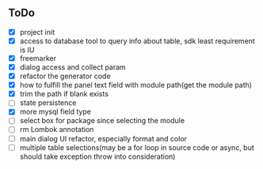 ## ToDo

- [X] project init
- [X] access to database tool to query info about table, sdk least requirement is IU
- [X] freemarker
- [X] dialog access and collect param
- [X] refactor the generator code
- [X] how to fulfill the panel text field with module path(get the module path)
- [X] trim the path if blank exists
- [ ] state persistence
- [X] more mysql field type
- [ ] select box for package since selecting the module
- [ ] rm Lombok annotation
- [ ] main dialog UI refactor, especially format and color
- [ ] multiple table selections(may be a for loop in source code or async, but should take exception throw into consideration)
